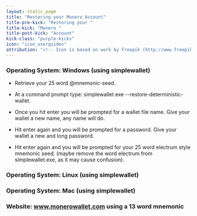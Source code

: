 ```yaml
---
layout: static_page
title: "Restoring your Monero Account"
title-pre-kick: "Restoring your "
title-kick: "Monero "
title-post-kick: "Account"
kick-class: "purple-kicks"
icon: "icon_userguides"
attribution: "<!-- Icon is based on work by Freepik (http://www.freepik.com) and is licensed under Creative Commons BY 3.0 -->"
---
```


### Operating System:  Windows (using simplewallet)

- Retrieve your 25 word @mnemonic-seed.

- At a command prompt type:  simplewallet.exe --restore-deterministic-wallet.

- Once you hit enter you will be prompted for a wallet file name.  Give your wallet a new name, any name will do. 

- Hit enter again and you will be prompted for a password.  Give your wallet a new and long password.

- Hit enter again and you will be prompted for your 25 word electrum style mnemonic seed.  (maybe remove the word electrum from simplewallet.exe, as it may cause confusion).

### Operating System: Linux (using simplewallet)

### Operating System: Mac (using simplewallet)

### Website: www.monerowallet.com using a 13 word mnemonic

